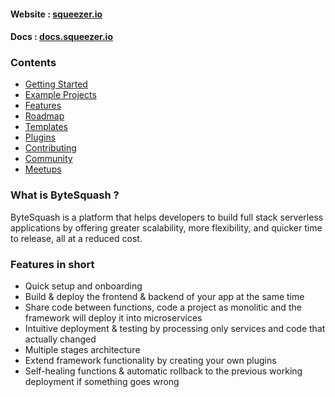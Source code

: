 #### Website : [squeezer.io](https://bytesquash.com)
#### Docs : [docs.squeezer.io](https://docs.bytesquash.com/)

### Contents

* [Getting Started](#getting-started)
* [Example Projects](#example-projects)
* [Features](#features)
* [Roadmap](#roadmap)
* [Templates](#templates)
* [Plugins](#plugins)
* [Contributing](#contributing)
* [Community](#community)
* [Meetups](#meetups)

### What is ByteSquash ?

ByteSquash is a platform that helps developers to build full stack serverless applications by offering greater scalability, more flexibility, and quicker time to release, all at a reduced cost.

### <a name="features"></a>Features in short

- Quick setup and onboarding
- Build & deploy the frontend & backend of your app at the same time
- Share code between functions, code a project as monolitic and the framework will deploy it into microservices 
- Intuitive deployment & testing by processing only services and code that actually changed
- Multiple stages architecture
- Extend framework functionality by creating your own plugins
- Self-healing functions & automatic rollback to the previous working deployment if something goes wrong